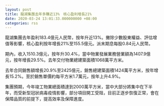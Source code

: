 ```yaml
---
layout: post
title: 龍湖集團去年多賺近13%　核心盈利增長21%
date: 2020-03-24 13:01:33.000000000 +08:00
categories: rss
---
```


龍湖集團去年盈利183.4億元人民幣，按年升近13%。撇除少數股東權益、評估增值等影響，核心盈利按年增長21%至155.5億元。派末期息每股0.84元人民幣。

期內，收入1510.3億元，按年升30.4%，當中物業發展業務營業額為1407.9億元，按年增長29.5%。去年交付物業總建築面積1068萬平方米。

去年合同銷售額增長20.9%至2425億元，銷售總建築面積1424萬平方米，按年增長15.2%。至於銷售單價約每平方米1.7萬元，按年上升4.9%。

集團預期，今年竣工物業總面積達到2000萬平方米，當中大部分將集中在下半年，而受新型冠狀病毒疫情影響，部分項目開工受阻，目前正逐步恢復正常，會在保障品質的前提下，提高效率及保障進度。
